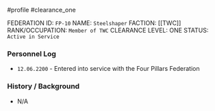 #profile #clearance_one 

FEDERATION ID: `FP-10`
NAME: `Steelshaper`
FACTION: [[TWC]]
RANK/OCCUPATION: `Member of TWC`
CLEARANCE LEVEL: ONE
STATUS: `Active in Service`

### Personnel Log
- `12.06.2200` - Entered into service with the Four Pillars Federation

### History / Background
- N/A
